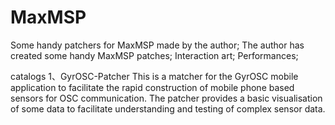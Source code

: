 # MaxMSP
Some handy patchers for MaxMSP made by the author; The author has created some handy MaxMSP patches; Interaction art; Performances;

catalogs
   1、GyrOSC-Patcher
   This is a matcher for the GyrOSC mobile application to facilitate the rapid construction of mobile phone based sensors for OSC communication. The   patcher provides a basic visualisation of some data to facilitate understanding and testing of complex sensor data.

